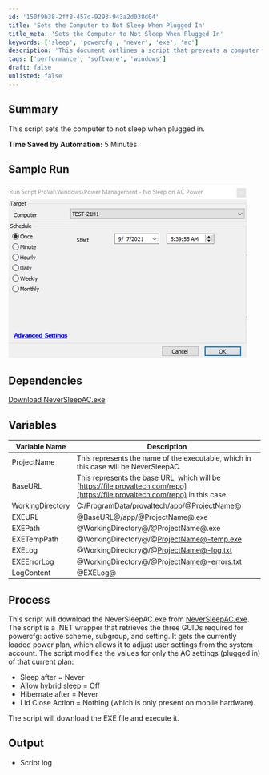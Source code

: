 ```yaml
---
id: '150f9b38-2ff8-457d-9293-943a2d038d04'
title: 'Sets the Computer to Not Sleep When Plugged In'
title_meta: 'Sets the Computer to Not Sleep When Plugged In'
keywords: ['sleep', 'powercfg', 'never', 'exe', 'ac']
description: 'This document outlines a script that prevents a computer from sleeping while plugged in, detailing its dependencies, variables, and the process involved in executing the script. It includes a sample run and highlights the time saved by automation.'
tags: ['performance', 'software', 'windows']
draft: false
unlisted: false
---
```


## Summary

This script sets the computer to not sleep when plugged in.

**Time Saved by Automation:** 5 Minutes

## Sample Run

![Sample Run](../../../static/img/Power-Management---No-Sleep-on-AC-Power/image_1.png)

## Dependencies

[Download NeverSleepAC.exe](https://file.provaltech.com/repo/app/NeverSleepAC.exe)

## Variables

| **Variable Name** | **Description**                                                                                       |
|--------------------|-------------------------------------------------------------------------------------------------------|
| ProjectName        | This represents the name of the executable, which in this case will be NeverSleepAC.               |
| BaseURL            | This represents the base URL, which will be [https://file.provaltech.com/repo](https://file.provaltech.com/repo) in this case. |
| WorkingDirectory    | C:/ProgramData/provaltech/app/@ProjectName@                                                          |
| EXEURL             | @BaseURL@/app/@ProjectName@.exe                                                                       |
| EXEPath            | @WorkingDirectory@/@ProjectName@.exe                                                                   |
| EXETempPath        | @WorkingDirectory@/@ProjectName@-temp.exe                                                              |
| EXELog             | @WorkingDirectory@/@ProjectName@-log.txt                                                               |
| EXEErrorLog        | @WorkingDirectory@/@ProjectName@-errors.txt                                                            |
| LogContent         | @EXELog@                                                                                               |

## Process

This script will download the NeverSleepAC.exe from [NeverSleepAC.exe](https://file.provaltech.com/repo/app/NeverSleepAC.exe). The script is a .NET wrapper that retrieves the three GUIDs required for powercfg: active scheme, subgroup, and setting. It gets the currently loaded power plan, which allows it to adjust user settings from the system account. The script modifies the values for only the AC settings (plugged in) of that current plan:

- Sleep after = Never
- Allow hybrid sleep = Off
- Hibernate after = Never
- Lid Close Action = Nothing (which is only present on mobile hardware).

The script will download the EXE file and execute it.

## Output

- Script log

